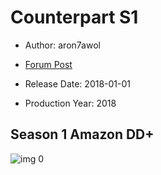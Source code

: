 # Counterpart S1

* Author: aron7awol

* [Forum Post](https://www.avsforum.com/threads/bass-eq-for-filtered-movies.2995212/post-59409318)

* Release Date: 2018-01-01
* Production Year: 2018

## Season 1 Amazon DD+

![img 0](https://i.imgur.com/njH6TrN.jpg)

